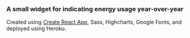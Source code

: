 
### A small widget for indicating energy usage year-over-year

Created using [Create React App](https://github.com/facebook/create-react-app), Sass, Highcharts, Google Fonts, and deployed using Heroku.
